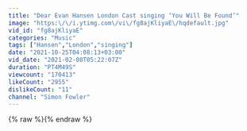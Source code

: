 ```yaml
---
title: "Dear Evan Hansen London Cast singing ‘You Will Be Found’"
image: "https:\/\/i.ytimg.com\/vi\/fg8ajKliyaE\/hqdefault.jpg"
vid_id: "fg8ajKliyaE"
categories: "Music"
tags: ["Hansen","London","singing"]
date: "2021-10-25T04:08:13+03:00"
vid_date: "2021-02-08T05:22:07Z"
duration: "PT4M49S"
viewcount: "170413"
likeCount: "2955"
dislikeCount: "11"
channel: "Simon Fowler"
---
```

{% raw %}{% endraw %}
